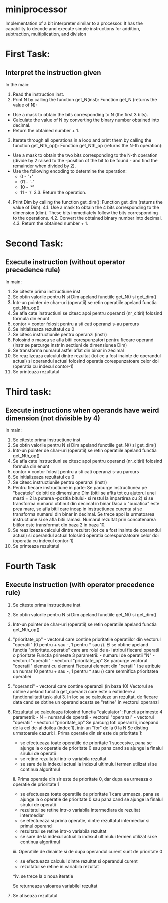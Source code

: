 # miniprocessor
Implementation of a bit interpreter similar to a processor. It has the capability to decode and execute simple instructions for addition, subtraction, multiplication, and division

# First Task:
## Interpret the instruction given
In the main:

1. Read the instruction inst.
2. Print N by calling the function get_N(inst):
   Function get_N (returns the value of N):
- Use a mask to obtain the bits corresponding to N (the first 3 bits).
- Calculate the value of N by converting the binary number obtained into decimal.
- Return the obtained number + 1.
3. Iterate through all operations in a loop and print them by calling the function get_Nth_op():
   Function get_Nth_op (returns the N-th operation):
  - Use a mask to obtain the two bits corresponding to the N-th operation (divide by 2 raised to the -position of the bit to be found - and find the remainder when divided by 2).
  -  Use the following encoding to determine the operation:
     - 0 - '+'
     - 01 - '-'
     - 10 - '*'
     - 11 - '/'
3.3. Return the operation.
4. Print Dim by calling the function get_dim():
   Function get_dim (returns the value of Dim):
4.1. Use a mask to obtain the 4 bits corresponding to the dimension (dim).
These bits immediately follow the bits corresponding to the operations.
4.2. Convert the obtained binary number into decimal.
4.3. Return the obtained number + 1.

# Second Task:
## Execute instruction (without operator precedence rule)

In main:
1. Se citeste prima instructiune inst
2. Se obtin valorile pentru N si Dim apeland functiile get_N() si get_dim()
3. Intr-un pointer de char-uri (operatii) se retin operatiile apeland functia
get_Nth_op()
5. Se afla cate instructiuni se citesc apoi pentru operanzi (nr_citiri) 
folosind formula
din enunt 
4. contor = contor folosit pentru a sti cati operanzi s-au parcurs
5. Se initializeaza rezultatul cu 0
6. Se citesc instructiunile pentru operanzi (instr)
7. Folosind o masca se afla bitii corespunzatori pentru fiecare operand
(instr se parcurge instr in sectiuni de dimensiunea Dim)
8. Se transforma numarul astfel aflat din binar in zecimal
9. Se reazlizeaza calculul dintre rezultat (tot ce a fost inainte de operandul
actual) si operandul actual folosind operatia corespunzatoare celor doi 
(operatia cu indexul contor-1)
10. Se printeaza rezultatul

# Third task:
## Execute instructions when operands have weird dimension (not divisible by 4)

In main:
1. Se citeste prima instructiune inst
2. Se obtin valorile pentru N si Dim apeland functiile get_N() si get_dim()
3. Intr-un pointer de char-uri (operatii) se retin operatiile apeland functia
get_Nth_op()
5. Se afla cate instructiuni se citesc apoi pentru operanzi (nr_citiri) 
folosind formula
din enunt 
4. contor = contor folosit pentru a sti cati operanzi s-au parcurs
5. Se initializeaza rezultatul cu 0
6. Se citesc instructiunile pentru operanzi (instr)
7. Pentru fiecare instructiune in parte: 
    Se parcurge instructiunea pe "bucatele" de biti de dimensiune Dim
    (bitii se aflta tot cu ajutorul unei masti = 2 la puterea -pozitia bitului-
    si restul la impartirea cu 2) si se transforma numarul obtinut din decimal
    in binar
    Daca o "bucatica" este prea mare, se afla bitii care incap in instructiunea
    curenta si se transforma numarul din binar in decimal.
    Se trece apoi la urmatoarea instructiune si se afla bitii ramasi. Numarul
    rezultat prin concatenarea bitilor este transformat din baza 2 in baza 10.
8. Se reazlizeaza calculul dintre rezultat (tot ce a fost inainte de operandul
actual) si operandul actual folosind operatia corespunzatoare celor doi 
(operatia cu indexul contor-1)
9. Se printeaza rezultatul

# Fourth Task
## Execute instruction (with operator precedence rule)

1. Se citeste prima instructiune inst
2. Se obtin valorile pentru N si Dim apeland functiile get_N() si get_dim()
3. Intr-un pointer de char-uri (operatii) se retin operatiile apeland functia
get_Nth_op()
4. "prioritate_op"	- vectorul care contine prioritatile operatiilor din 
vectorul "operatii" (0 pentru + sau -, 1 pentru * sau /). El se obtine apeland
functia "prioritate_operatie" care are rolul de a-i atribui fiecarei operatii
o prioritate
	Functia primeste 3 parametrii: 
		- numarul de operatii "N"
		- vectorul "operatii"
		- vectorul "prioritate_op"
	Se parcurge vectorul "operatii" element cu element
	Fiecarui element din "oeratii" i se atribuie un numar (0 pentru + sau -, 
    1 pentru * sau /) care semnifica prioritatea operatiei
5. "operanzi" - vectorul care contine operanzii (in baza 10)
Vectorul se obtine apeland functia get_operanzi care este o extindere a
functionalitatii task-ului 3. In loc sa se calculeze un rezultat, de fiecare
data cand se obtine un operand acesta se "retine" in vectorul operanzi
6. Rezultatul se calculeaza folosind functia "calculator":
Functia primeste 4 parametrii:
		- N = numarul de operatii
		- vectorul "operanzi" 
		- vectorul "operatii"
		- vectorul "prioritate_op"
Se parcurg toti operanzii, incepand de la cel de-al doilea (index 1), intr-un
"for" de la 0 la N
Se disting urmatoarele cazuri:
	i. Prima operatie din sir este de prioritate 1: 
	- se efectueaza toate operatiile de prioritate 1 succesive, pana se ajunge 
	la o operatie de prioritate 0 sau pana cand se ajunge la finalul sirului
    de operatii
	- se retine rezultatul intr-o variabila rezultat
	- se sare de la indexul actual la indexul ultimului termen utilizat si se
    continua algoritmul

	ii. Prima operatie din sir este de prioritate 0, dar dupa ea urmeaza o
	operatie de prioritate 1 
	- se efectueaza toate operatiile de prioritate 1 care urmeaza, pana se
    ajunge
	la o operatie de prioritate 0 sau pana cand se ajunge la finalul sirului
    de operatii
	- rezultatul se retine intr-o variabila intermediara de rezultat
    intermediar
	- se efectueaza si prima operatie, dintre rezultatul intermediar si primul
    operand
    - rezultatul se retine intr-o variabila rezultat
	- se sare de la indexul actual la indexul ultimului termen utilizat si se
    continua algoritmul

	iii. Operatiile de dinainte si de dupa operandul curent sunt de
    prioritate 0
	- se efectueaza calculul dintre rezultat si operandul curent 
	- rezultatul se retine in variabila rezultat

	*iv. se trece la o noua iteratie

	Se returneaza valoarea variabilei rezultat

7. Se afiseaza rezultatul 
 
